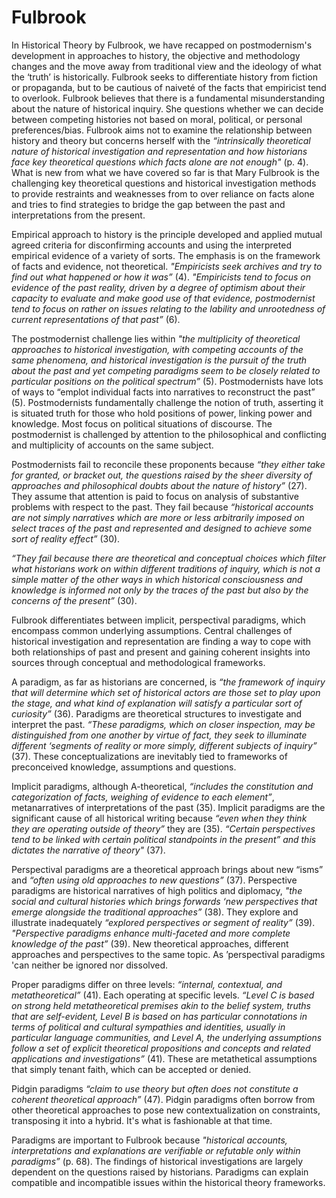  # Fulbrook
In Historical Theory by Fulbrook, we have recapped on postmodernism's development in approaches to history, the objective and methodology changes and the move away from traditional view and the ideology of what the ‘truth’ is historically. Fulbrook seeks to differentiate history from fiction or propaganda, but to be cautious of naiveté of the facts that empiricist tend to overlook.  Fulbrook believes that there is a fundamental misunderstanding about the nature of historical inquiry. She questions whether we can decide between competing histories not based on moral, political, or personal preferences/bias. Fulbrook aims not to examine the relationship between history and theory but concerns herself with the *“intrinsically theoretical nature of historical investigation and representation and how historians face key theoretical questions which facts alone are not enough"* (p. 4). What is new from what we have covered so far is that Mary Fulbrook is the challenging key theoretical questions and historical investigation methods to provide restraints and weaknesses from to over reliance on facts alone and tries to find strategies to bridge the gap between the past and interpretations from the present.

Empirical approach to history is the principle developed and applied mutual agreed criteria for disconfirming accounts and using the interpreted empirical evidence of a variety of sorts. The emphasis is on the framework of facts and evidence, not theoretical. *"Empiricists seek archives and try to find out what happened or how it was”* (4). *"Empiricists tend to focus on evidence of the past reality, driven by a degree of optimism about their capacity to evaluate and make good use of that evidence, postmodernist tend to focus on rather on issues relating to the lability and unrootedness of current representations of that past”* (6). 

The postmodernist challenge lies within *"the multiplicity of theoretical approaches to historical investigation, with competing accounts of the same phenomena, and historical investigation is the pursuit of the truth about the past and yet competing paradigms seem to be closely related to particular positions on the political spectrum”* (5). Postmodernists have lots of ways to “emplot individual facts into narratives to reconstruct the past” (5). Postmodernists fundamentally challenge the notion of truth, asserting it is situated truth for those who hold positions of power, linking power and knowledge. Most focus on political situations of discourse. The postmodernist is challenged by attention to the philosophical and conflicting and multiplicity of accounts on the same subject.  

Postmodernists fail to reconcile these proponents because *“they either take for granted, or bracket out, the questions raised by the sheer diversity of approaches and philosophical doubts about the nature of history”* (27). They assume that attention is paid to focus on analysis of substantive problems with respect to the past. They fail because *“historical accounts are not simply narratives which are more or less arbitrarily imposed on select traces of the past and represented and designed to achieve some sort of reality effect”* (30). 

*“They fail because there are theoretical and conceptual choices which filter what historians work on within different traditions of inquiry, which is not a simple matter of the other ways in which historical consciousness and knowledge is informed not only by the traces of the past but also by the concerns of the present”* (30). 

Fulbrook differentiates between implicit, perspectival paradigms, which encompass common underlying assumptions. Central challenges of historical investigation and representation are finding a way to cope with both relationships of past and present and gaining coherent insights into sources through conceptual and methodological frameworks. 

A paradigm, as far as historians are concerned, is *“the framework of inquiry that will determine which set of historical actors are those set to play upon the stage, and what kind of explanation will satisfy a particular sort of curiosity”* (36). Paradigms are theoretical structures to investigate and interpret the past. *“These paradigms, which on closer inspection, may be distinguished from one another by virtue of fact, they seek to illuminate different ‘segments of reality or more simply, different subjects of inquiry”* (37). These conceptualizations are inevitably tied to frameworks of preconceived knowledge, assumptions and questions. 

Implicit paradigms, although A-theoretical, *“includes the constitution and categorization of facts, weighing of evidence to each element”*, metanarratives of interpretations of the past (35). Implicit paradigms are the significant cause of all historical writing because *“even when they think they are operating outside of theory”* they are (35). *“Certain perspectives tend to be linked with certain political standpoints in the present” and this dictates the narrative of theory"* (37). 

Perspectival paradigms are a theoretical approach brings about new “isms” and *“often using old approaches to new questions”* (37). Perspective paradigms are historical narratives of high politics and diplomacy, *"the social and cultural histories which brings forwards ‘new perspectives that emerge alongside the traditional approaches”* (38). They explore and illustrate inadequately *“explored perspectives or segment of reality”* (39). *"Perspective paradigms enhance multi-faceted and more complete knowledge of the past”* (39). New theoretical approaches, different approaches and perspectives to the same topic. As ’perspectival paradigms 'can neither be ignored nor dissolved. 

Proper paradigms differ on three levels: *“internal, contextual, and metatheoretical”* (41). Each operating at specific levels. *“Level C is based on strong held metatheoretical premises akin to the belief system, truths that are self-evident, Level B is based on has particular connotations in terms of political and cultural sympathies and identities, usually in particular language communities, and Level A, the underlying assumptions follow a set of explicit theoretical propositions and concepts and related applications and investigations”* (41). These are metathetical assumptions that simply tenant faith, which can be accepted or denied. 

Pidgin paradigms *“claim to use theory but often does not constitute a coherent theoretical approach”* (47). Pidgin paradigms often borrow from other theoretical approaches to pose new contextualization on constraints, transposing it into a hybrid. It's what is fashionable at that time. 

Paradigms are important to Fulbrook because *"historical accounts, interpretations and explanations are verifiable or refutable only within paradigms”* (p. 68). The findings of historical investigations are largely dependent on the questions raised by historians. Paradigms can explain compatible and incompatible issues within the historical theory frameworks.  
